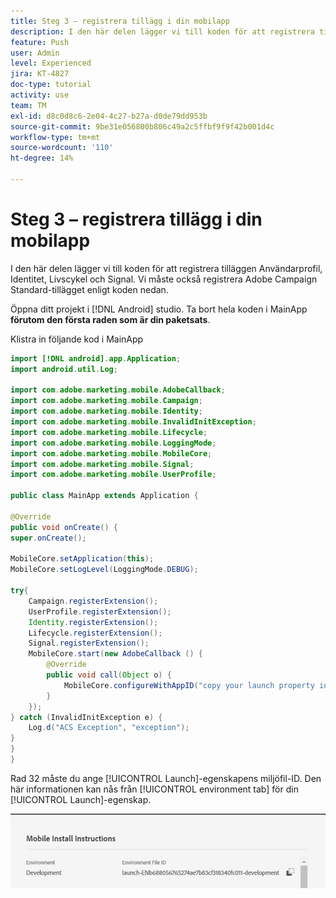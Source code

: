 ```yaml
---
title: Steg 3 – registrera tillägg i din mobilapp
description: I den här delen lägger vi till koden för att registrera tilläggen UserProfile, Identity, Lifecycle och Signal.
feature: Push
user: Admin
level: Experienced
jira: KT-4827
doc-type: tutorial
activity: use
team: TM
exl-id: d8c0d8c6-2e04-4c27-b27a-d0de79dd953b
source-git-commit: 9be31e056800b806c49a2c5ffbf9f9f42b001d4c
workflow-type: tm+mt
source-wordcount: '110'
ht-degree: 14%

---
```


# Steg 3 – registrera tillägg i din mobilapp

I den här delen lägger vi till koden för att registrera tilläggen Användarprofil, Identitet, Livscykel och Signal. Vi måste också registrera Adobe Campaign Standard-tillägget enligt koden nedan.

Öppna ditt projekt i [!DNL Android] studio. Ta bort hela koden i MainApp **förutom den första raden som är din paketsats**.

Klistra in följande kod i MainApp

<!--
Removed `{.line-numbers}` below
-->

```java
import [!DNL android].app.Application;
import android.util.Log;

import com.adobe.marketing.mobile.AdobeCallback;
import com.adobe.marketing.mobile.Campaign;
import com.adobe.marketing.mobile.Identity;
import com.adobe.marketing.mobile.InvalidInitException;
import com.adobe.marketing.mobile.Lifecycle;
import com.adobe.marketing.mobile.LoggingMode;
import com.adobe.marketing.mobile.MobileCore;
import com.adobe.marketing.mobile.Signal;
import com.adobe.marketing.mobile.UserProfile;

public class MainApp extends Application {

@Override
public void onCreate() {
super.onCreate();

MobileCore.setApplication(this);
MobileCore.setLogLevel(LoggingMode.DEBUG);

try{
    Campaign.registerExtension();
    UserProfile.registerExtension();
    Identity.registerExtension();
    Lifecycle.registerExtension();
    Signal.registerExtension();
    MobileCore.start(new AdobeCallback () {
        @Override
        public void call(Object o) {
            MobileCore.configureWithAppID("copy your launch property id here");
        }
    });
} catch (InvalidInitException e) {
    Log.d("ACS Exception", "exception");
}
}
}
```

Rad 32 måste du ange [!UICONTROL  Launch]-egenskapens miljöfil-ID. Den här informationen kan nås från [!UICONTROL environment tab] för din [!UICONTROL Launch]-egenskap.

![launch-id](assets/launch-id-property.PNG)
